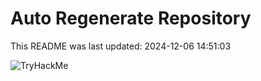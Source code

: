 # Auto Regenerate Repository

This README was last updated: 2024-12-06 14:51:03

 ![TryHackMe](https://tryhackme.com/badge/533634)